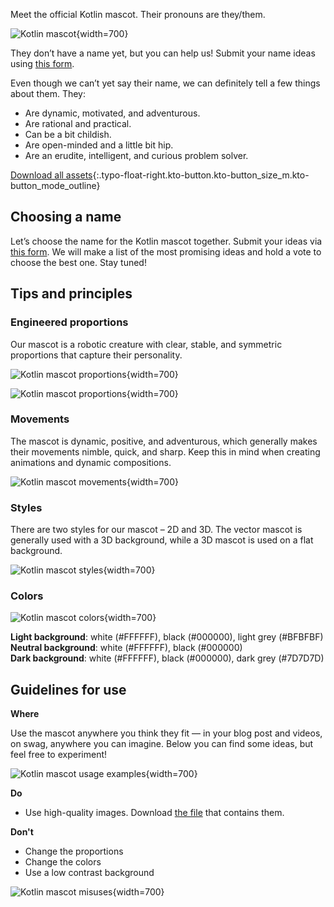 [//]: # (title: Kotlin 吉祥物)

Meet the official Kotlin mascot. Their pronouns are they/them.

![Kotlin mascot](mascot-main.png){width=700}

They don’t have a name yet, but you can help us! Submit your name ideas using [this form](https://forms.gle/yktEz3xCAwKEm9cx9).

Even though we can’t yet say their name, we can definitely tell a few things about them. They:
* Are dynamic, motivated, and adventurous.
* Are rational and practical.
* Can be a bit childish.
* Are open-minded and a little bit hip.
* Are an erudite, intelligent, and curious problem solver.

[Download all assets](https://drive.google.com/file/d/1fJrVCSXTuD9tcVy2BMlmx0B-rxAsdvtN){:.typo-float-right.kto-button.kto-button_size_m.kto-button_mode_outline}

## Choosing a name

Let’s choose the name for the Kotlin mascot together. Submit your ideas via [this form](https://forms.gle/yktEz3xCAwKEm9cx9). We will make a list of the most promising ideas and hold a vote to choose the best one. Stay tuned!

## Tips and principles

### Engineered proportions

Our mascot is a robotic creature with clear, stable, and symmetric proportions that capture their personality.

![Kotlin mascot proportions](mascot-proportions-main.png){width=700}

![Kotlin mascot proportions](mascot-proportions.png){width=700}

### Movements

The mascot is dynamic, positive, and adventurous, which generally makes their movements nimble, quick, and sharp. Keep this in mind when creating animations and dynamic compositions.

![Kotlin mascot movements](mascot-movements.png){width=700}

### Styles

There are two styles for our mascot – 2D and 3D. The vector mascot is generally used with a 3D background, while a 3D mascot is used on a flat background.

![Kotlin mascot styles](mascot-styles.png){width=700}

### Colors

![Kotlin mascot colors](mascot-colors.png){width=700}

**Light background**: white (#FFFFFF), black (#000000), light grey (#BFBFBF)  
**Neutral background**: white (#FFFFFF), black (#000000)  
**Dark background**: white (#FFFFFF), black (#000000), dark grey (#7D7D7D)

## Guidelines for use

**Where**

Use the mascot anywhere you think they fit — in your blog post and videos, on swag, anywhere you can imagine. Below you can find some ideas, but feel free to experiment!

![Kotlin mascot usage examples](mascot-usage.png){width=700}

**Do**
* Use high-quality images. Download [the file](https://drive.google.com/file/d/1fJrVCSXTuD9tcVy2BMlmx0B-rxAsdvtN) that contains them.

**Don't**
* Change the proportions
* Change the colors
* Use a low contrast background

![Kotlin mascot misuses](mascot-misuse.png){width=700}
